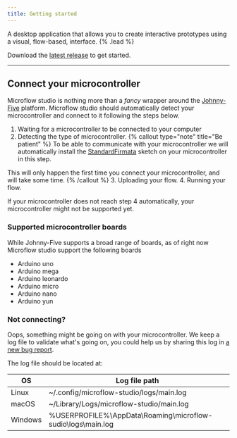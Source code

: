 ```yaml
---
title: Getting started
---
```


A desktop application that allows you to create interactive prototypes using a visual, flow-based, interface. {% .lead %}

Download the [latest release](https://github.com/xiduzo/microflow/releases) to get started.

---

## Connect your microcontroller

Microflow studio is nothing more than a _fancy_ wrapper around the [Johnny-Five](https://johnny-five.io/) platform. Microflow studio should automatically detect your microcontroller and connect to it following the steps below.

1. Waiting for a microcontroller to be connected to your computer
2. Detecting the type of microcontroller.
{% callout type="note" title="Be patient" %}
To be able to communicate with your microcontroller we will automatically install the [StandardFirmata](https://github.com/firmata/arduino) sketch on your microcontroller in this step.

This will only happen the first time you connect your microcontroller, and will take some time.
{% /callout %}
3. Uploading your flow.
4. Running your flow.

If your microcontroller does not reach step 4 automatically, your microcontroller might not be supported yet.

### Supported microcontroller boards

While Johnny-Five supports a broad range of boards, as of right now Microflow studio support the following boards

- Arduino uno
- Arduino mega
- Arduino leonardo
- Arduino micro
- Arduino nano
- Arduino yun

### Not connecting?

Oops, something might be going on with your microcontroller. We keep a log file to validate what's going on, you could help us by sharing this log in [a new bug report](https://github.com/xiduzo/microflow/issues/new?assignees=&labels=&projects=&template=bug_report.md&title=).

The log file should be located at:

| OS      | Log file path |
|---------|---------------|
| Linux   | ~/.config/microflow-studio/logs/main.log |
| macOS   | ~/Library/Logs/microflow-studio/main.log |
| Windows | %USERPROFILE%\AppData\Roaming\microflow-sudio\logs\main.log |

